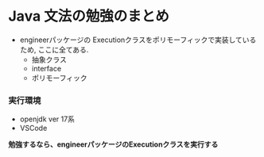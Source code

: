 # Java 文法の勉強のまとめ

- engineerパッケージの Executionクラスをポリモーフィックで実装しているため, ここに全てある.
  - 抽象クラス
  - interface
  - ポリモーフィック

### 実行環境

- openjdk ver 17系
- VSCode

**勉強するなら、engineerパッケージのExecutionクラスを実行する**
